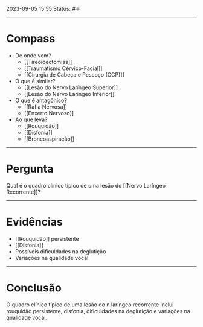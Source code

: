 2023-09-05 15:55
Status: #⚛ 

---
# Compass
- De onde vem?
	- [[Tireoidectomias]]
	- [[Traumatismo Cérvico-Facial]]
	- [[Cirurgia de Cabeça e Pescoço (CCP)]]
- O que é similar?
	- [[Lesão do Nervo Laríngeo Superior]]
	- [[Lesão do Nervo Laríngeo Inferior]]
- O que é antagônico?
	- [[Rafia Nervosa]]
	- [[Enxerto Nervoso]]
- Ao que leva?
	- [[Rouquidão]]
	- [[Disfonia]]
	- [[Broncoaspiração]]
----
# Pergunta
Qual é o quadro clínico típico de uma lesão do [[Nervo Laríngeo Recorrente]]?

---- 
# Evidências
- [[Rouquidão]] persistente
- [[Disfonia]]
- Possíveis dificuldades na deglutição
- Variações na qualidade vocal
----  
# Conclusão
O quadro clínico típico de uma lesão do n laríngeo recorrente inclui rouquidão persistente, disfonia, dificuldades na deglutição e variações na qualidade vocal.